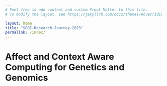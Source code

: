 ```yaml
---
# Feel free to add content and custom Front Matter to this file.
# To modify the layout, see https://jekyllrb.com/docs/themes/#overriding-theme-defaults

layout: home
title: "SCBI-Research-Journey-2023"
permalink: /index/
---
```


# Affect and Context Aware Computing for Genetics and Genomics